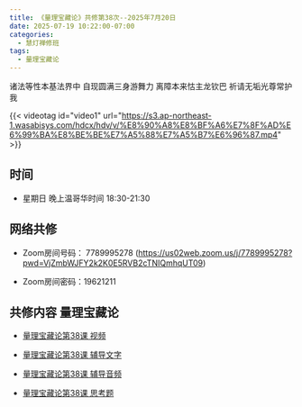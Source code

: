 ```yaml
---
title: 《量理宝藏论》共修第38次--2025年7月20日
date: 2025-07-19 10:22:00-07:00
categories:
  - 慧灯禅修班
tags:
  - 量理宝藏论
---
```

诸法等性本基法界中 自现圆满三身游舞力 离障本来怙主龙钦巴 祈请无垢光尊常护我

{{< videotag id="video1" url="https://s3.ap-northeast-1.wasabisys.com/hdcx/hdv/v/%E8%90%A8%E8%BF%A6%E7%8F%AD%E6%99%BA%E8%BE%BE%E7%A5%88%E7%A5%B7%E6%96%87.mp4" >}}

## 时间


* 星期日 晚上温哥华时间 18:30-21:30


## 网络共修


* Zoom房间号码： 7789995278 (https://us02web.zoom.us/j/7789995278?pwd=VjZmbWJFY2k2K0E5RVB2cTNIQmhqUT09)


* Zoom房间密码：19621211


## 共修内容 量理宝藏论


* [量理宝藏论第38课 视频](https://huidengchanxiu.net/refs/llbzl/llbzl-06/#%E7%AC%AC%E4%B8%89%E5%8D%81%E5%85%AB%E8%AF%BE)

* [量理宝藏论第38课 辅导文字](https://huidengchanxiu.net/refs/llbzl/llbzl-06/#%E7%AC%AC%E4%B8%89%E5%8D%81%E5%85%AB%E8%AF%BE%E8%BE%85%E5%AF%BC)

* [量理宝藏论第38课 辅导音频](https://box.hdcxb.net/%E7%A6%85%E4%BF%AE%E7%8F%AD/037-%E9%87%8F%E7%90%86%E5%AE%9D%E8%97%8F%E8%AE%BA/%E8%BE%85%E5%AF%BC-%E6%99%BA%E8%AF%9A%E5%A0%AA%E5%B8%83%E7%AC%AC1%E6%AC%A1%E8%AE%B2%E8%A7%A3%E4%BA%8E2006%E8%87%B307%E5%B9%B4?page=2)

* [量理宝藏论第38课 思考题 ](https://huidengchanxiu.net/refs/llbzl/llbzl-qa#%E7%AC%AC38%E8%AF%BE)
